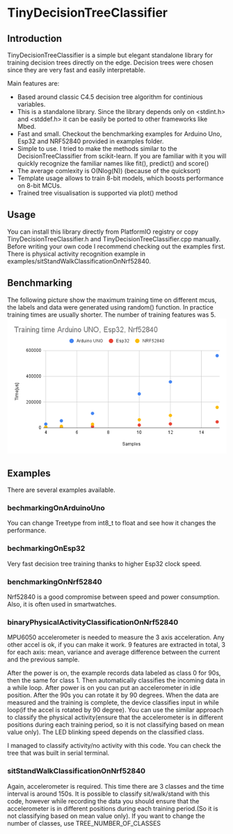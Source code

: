# TinyDecisionTreeClassifier
## Introduction

TinyDecisionTreeClassifier is a simple but elegant standalone library for training decision trees directly on the edge. Decision trees were chosen since they are very fast and easily interpretable. 

Main features are:
- Based around classic C4.5 decision tree algorithm for continious variables.
- This is a standalone library. Since the library depends only on <stdint.h> and <stddef.h> it can be easily be ported to other frameworks like Mbed. 
- Fast and small. Checkout the benchmarking examples for Arduino Uno, Esp32 and NRF52840 provided in examples folder.
- Simple to use. I tried to make the methods similar to the DecisionTreeClassifier from scikit-learn. If you are familiar with it you will quickly recognize the familiar names like fit(), predict() and score()
- The average comlexity is O(Nlog(N)) (because of the quicksort)
- Template usage allows to train 8-bit models, which boosts performance on 8-bit MCUs.
- Trained tree visualisation is supported via plot() method


## Usage
You can install this library directly from PlatformIO registry or copy TinyDecisionTreeClassifier.h and TinyDecisionTreeClassifier.cpp manually.
Before writing your own code I recommend checking out the examples first. There is physical activity recognition example in examples/sitStandWalkClassificationOnNrf52840.

## Benchmarking
The following picture show the maximum training time on different mcus, the labels and data were generated using random() function. In practice training times are usually shorter. The number of training features was 5.
![Benchmarking](img/benchmarking.png)

## Examples
There are several examples available.

### bechmarkingOnArduinoUno
You can change Treetype from int8_t to float and see how it changes the performance.

### bechmarkingOnEsp32
Very fast decision tree training thanks to higher Esp32 clock speed.

### benchmarkingOnNrf52840
Nrf52840 is a good compromise between speed and power consumption. Also, it is often used in smartwatches.

### binaryPhysicalActivityClassificationOnNrf52840

MPU6050 accelerometer is needed to measure the 3 axis acceleration. Any other accel is ok, if you can make it work.  9 features are extracted in total, 3 for each axis: mean, variance and average difference between the current and the previous sample.

After the power is on, the example records data labeled as class 0 for 90s, then the same for class 1. Then automatically classifies the incoming data in a while loop. 
After power is on you can put an accelerometer in idle position. After the 90s you can rotate it by 90 degrees. When the data are measured and the training is complete, the device classifies input in while loop(if the accel is rotated by 90 degree). You can use the similar approach to classify the physical activity(ensure that the accelerometer is in different positions during each training period, so it is not classifying based on mean value only). The LED blinking speed depends on the classified class. 

I managed to classify activity/no activity with this code. You can check the tree that was built in serial terminal.

### sitStandWalkClassificationOnNrf52840

Again, accelerometer is required. This time there are 3 classes and the time interval is around 150s. It is possible to classify sit/walk/stand with this code, however while recording the data you should ensure that the accelerometer is in different positions during each training period.(So it is not classifying based on mean value only). If you want to change the number of classes, use TREE_NUMBER_OF_CLASSES
